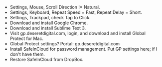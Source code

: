 - Settings, Mouse, Scroll Direction != Natural.
- Settings, Keyboard, Repeat Speed = Fast, Repeat Delay = Short.
- Settings, Trackpad, check Tap to Click.
- Download and install Google Chrome.
- Download and install Sublime Text 3.
- Visit gp.deseretdigital.com, login, and download and install Global Protect for Mac.
- Global Protect settings? Portal: gp.deseretdigital.com
- Install SafeInCloud for password management. Put GP settings here; if I don't have them.
- Restore SafeInCloud from DropBox.
